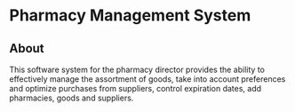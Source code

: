 # Pharmacy Management System

## About

This software system for the pharmacy director provides the ability to effectively manage the assortment of goods, take into account preferences and optimize purchases from suppliers, control expiration dates, add pharmacies, goods and suppliers.
